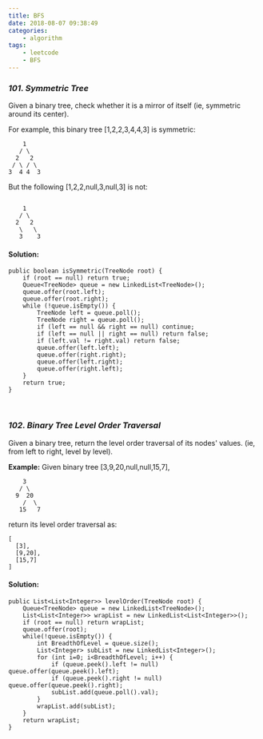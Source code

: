 ```yaml
---
title: BFS
date: 2018-08-07 09:38:49
categories: 
    - algorithm
tags: 
    - leetcode
    - BFS
---
```

### *101. Symmetric Tree*
Given a binary tree, check whether it is a mirror of itself (ie, symmetric around its center).

For example, this binary tree [1,2,2,3,4,4,3] is symmetric:
```
    1
   / \
  2   2
 / \ / \
3  4 4  3
```
But the following [1,2,2,null,3,null,3] is not:
```

    1
   / \
  2   2
   \   \
   3    3
```
<!-- more -->
#### Solution:
```
public boolean isSymmetric(TreeNode root) {
    if (root == null) return true;
    Queue<TreeNode> queue = new LinkedList<TreeNode>();
    queue.offer(root.left);
    queue.offer(root.right);
    while (!queue.isEmpty()) {
        TreeNode left = queue.poll();
        TreeNode right = queue.poll();
        if (left == null && right == null) continue;
        if (left == null || right == null) return false;
        if (left.val != right.val) return false;
        queue.offer(left.left);
        queue.offer(right.right);
        queue.offer(left.right);
        queue.offer(right.left);
    }
    return true;
}
```
&nbsp;
### *102. Binary Tree Level Order Traversal*
Given a binary tree, return the level order traversal of its nodes' values. (ie, from left to right, level by level).

**Example:**
Given binary tree [3,9,20,null,null,15,7],
```
    3
   / \
  9  20
    /  \
   15   7
```
return its level order traversal as:
```
[
  [3],
  [9,20],
  [15,7]
]
```
#### Solution:
```
public List<List<Integer>> levelOrder(TreeNode root) {
    Queue<TreeNode> queue = new LinkedList<TreeNode>();
    List<List<Integer>> wrapList = new LinkedList<List<Integer>>();
    if (root == null) return wrapList;
    queue.offer(root);
    while(!queue.isEmpty()) {
        int BreadthOfLevel = queue.size();
        List<Integer> subList = new LinkedList<Integer>();
        for (int i=0; i<BreadthOfLevel; i++) {
            if (queue.peek().left != null) queue.offer(queue.peek().left);
            if (queue.peek().right != null) queue.offer(queue.peek().right);
            subList.add(queue.poll().val);
        }
        wrapList.add(subList);
    }
    return wrapList;
}
```